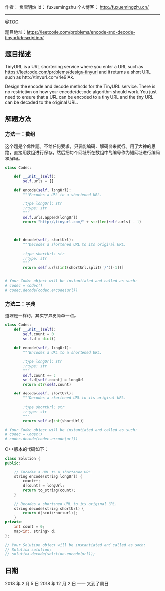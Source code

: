 
作者： 负雪明烛
id：	fuxuemingzhu
个人博客：	http://fuxuemingzhu.cn/

---
@[TOC](目录)

题目地址：https://leetcode.com/problems/encode-and-decode-tinyurl/description/


## 题目描述

TinyURL is a URL shortening service where you enter a URL such as https://leetcode.com/problems/design-tinyurl and it returns a short URL such as http://tinyurl.com/4e9iAk.

Design the encode and decode methods for the TinyURL service. There is no restriction on how your encode/decode algorithm should work. You just need to ensure that a URL can be encoded to a tiny URL and the tiny URL can be decoded to the original URL.

## 解题方法

### 方法一：数组

这个题是个佛性题。不给任何要求，只要能编码、解码出来就行。用了大神的思路，直接用数组进行保存，然后把每个网址所在数组中的编号作为短网址进行编码和解码。

```python
class Codec:

    def __init__(self):
        self.urls = []

    def encode(self, longUrl):
        """Encodes a URL to a shortened URL.

        :type longUrl: str
        :rtype: str
        """
        self.urls.append(longUrl)
        return "http://tinyurl.com/" + str(len(self.urls) - 1)
        
        

    def decode(self, shortUrl):
        """Decodes a shortened URL to its original URL.
        
        :type shortUrl: str
        :rtype: str
        """
        return self.urls[int(shortUrl.split('/')[-1])]
        

# Your Codec object will be instantiated and called as such:
# codec = Codec()
# codec.decode(codec.encode(url))
```

### 方法二：字典

道理是一样的，其实字典更简单一点。

```python
class Codec:
    def __init__(self):
        self.count = 0
        self.d = dict()
    
    def encode(self, longUrl):
        """Encodes a URL to a shortened URL.
        
        :type longUrl: str
        :rtype: str
        """
        self.count += 1
        self.d[self.count] = longUrl
        return str(self.count)

    def decode(self, shortUrl):
        """Decodes a shortened URL to its original URL.
        
        :type shortUrl: str
        :rtype: str
        """
        return self.d[int(shortUrl)]

# Your Codec object will be instantiated and called as such:
# codec = Codec()
# codec.decode(codec.encode(url))
```

C++版本的代码如下：

```cpp
class Solution {
public:

    // Encodes a URL to a shortened URL.
    string encode(string longUrl) {
        count++;
        d[count] = longUrl;
        return to_string(count);
    }

    // Decodes a shortened URL to its original URL.
    string decode(string shortUrl) {
        return d[stoi(shortUrl)];
    }
private:
    int count = 0;
    map<int, string> d;
};

// Your Solution object will be instantiated and called as such:
// Solution solution;
// solution.decode(solution.encode(url));
```

## 日期

2018 年 2 月 5 日 
2018 年 12 月 2 日 —— 又到了周日
